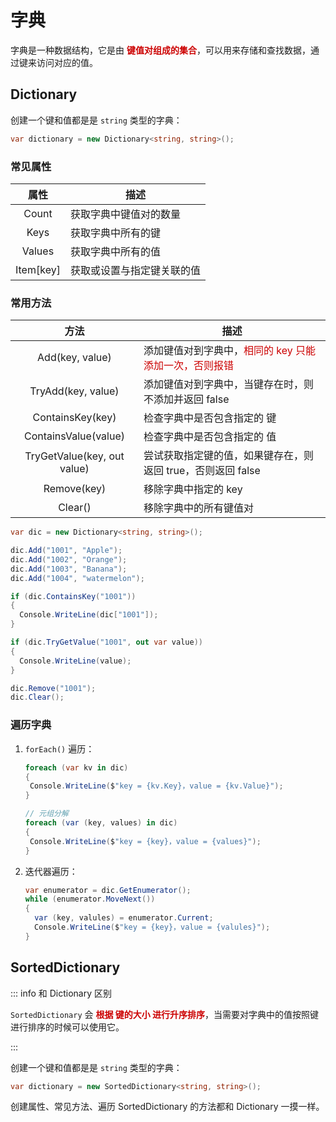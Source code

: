 # 字典

字典是一种数据结构，它是由 **<span style="color:#CC0000;">键值对组成的集合</span>**，可以用来存储和查找数据，通过键来访问对应的值。



## Dictionary

创建一个键和值都是是 `string` 类型的字典：

```C#
var dictionary = new Dictionary<string, string>();
```



### 常见属性

|   属性    | 描述                       |
| :-------: | -------------------------- |
|   Count   | 获取字典中键值对的数量     |
|   Keys    | 获取字典中所有的键         |
|  Values   | 获取字典中所有的值         |
| Item[key] | 获取或设置与指定键关联的值 |

### 常用方法

|            方法             | 描述                                                         |
| :-------------------------: | ------------------------------------------------------------ |
|       Add(key, value)       | 添加键值对到字典中，<span style="color:#CC0000;">相同的 key 只能添加一次，否则报错</span> |
|     TryAdd(key, value)      | 添加键值对到字典中，当键存在时，则不添加并返回 false         |
|      ContainsKey(key)       | 检查字典中是否包含指定的 键                                  |
|    ContainsValue(value)     | 检查字典中是否包含指定的 值                                  |
| TryGetValue(key, out value) | 尝试获取指定键的值，如果键存在，则返回 true，否则返回 false  |
|         Remove(key)         | 移除字典中指定的 key                                         |
|           Clear()           | 移除字典中的所有键值对                                       |

```C#
var dic = new Dictionary<string, string>();

dic.Add("1001", "Apple");
dic.Add("1002", "Orange");
dic.Add("1003", "Banana");
dic.Add("1004", "watermelon");

if (dic.ContainsKey("1001"))
{
  Console.WriteLine(dic["1001"]);
}

if (dic.TryGetValue("1001", out var value))
{
  Console.WriteLine(value);
}

dic.Remove("1001");
dic.Clear();
```



### 遍历字典

1. `forEach()` 遍历：

   ```C#
   foreach (var kv in dic)
   {
   	Console.WriteLine($"key = {kv.Key}，value = {kv.Value}");
   }
   
   // 元组分解
   foreach (var (key, values) in dic)
   {
   	Console.WriteLine($"key = {key}，value = {values}");
   }
   ```

2. 迭代器遍历：

   ```C#
   var enumerator = dic.GetEnumerator();
   while (enumerator.MoveNext())
   {
     var (key, valules) = enumerator.Current;
     Console.WriteLine($"key = {key}，value = {valules}");
   }
   ```



## SortedDictionary

::: info 和 Dictionary 区别

`SortedDictionary` 会 **<span style="color:#CC0000;">根据 键的大小 进行升序排序</span>**，当需要对字典中的值按照键进行排序的时候可以使用它。

:::

创建一个键和值都是是 `string` 类型的字典：

```C#
var dictionary = new SortedDictionary<string, string>();
```

创建属性、常见方法、遍历 SortedDictionary 的方法都和 Dictionary 一摸一样。
